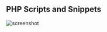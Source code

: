 ## PHP Scripts and Snippets
![screenshot](https://servreality.com/wp-content/uploads/2020/07/PHP-Development-Banner.jpg)
#
